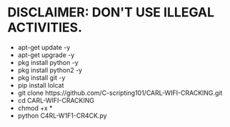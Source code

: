 # DISCLAIMER:  DON'T USE ILLEGAL ACTIVITIES.

<ul>
<li> apt-get update -y </li>

<li> apt-get upgrade -y </li>

<li> pkg install python -y </li>

<li> pkg install python2 -y </li>

<li> pkg install git -y </li>

<li> pip install lolcat </li>

<li> git clone https://github.com/C-scripting101/CARL-WIFI-CRACKING.git </li>

<li> cd CARL-WIFI-CRACKING </li>

<li> chmod +x * </li>

<li> python C4RL-W1F1-CR4CK.py </li>

</ul>
